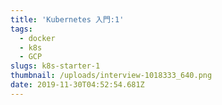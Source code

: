 ```yaml
---
title: 'Kubernetes 入門:1'
tags:
  - docker
  - k8s
  - GCP
slugs: k8s-starter-1
thumbnail: /uploads/interview-1018333_640.png
date: 2019-11-30T04:52:54.681Z
---
```


